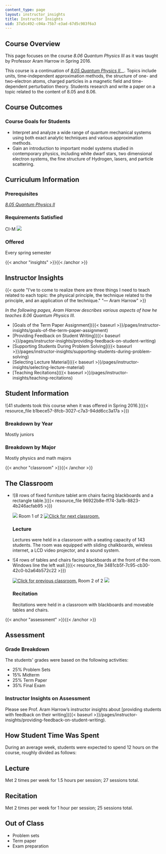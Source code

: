 ```yaml
---
content_type: page
layout: instructor_insights
title: Instructor Insights
uid: 37a5c492-c04a-75b7-e3ad-67d5c983f6a3
---
```


Course Overview
---------------

This page focuses on the course _8.06 Quantum Physics III_ as it was taught by Professor Aram Harrow in Spring 2016.

This course is a continuation of _[8.05 Quantum Physics II](/courses/8-422-atomic-and-optical-physics-ii-spring-2013/)__._ Topics include units, time-independent approximation methods, the structure of one- and two-electron atoms, charged particles in a magnetic field and time-dependent perturbation theory. Students research and write a paper on a topic related to the content of 8.05 and 8.06.

Course Outcomes
---------------

### Course Goals for Students

*   Interpret and analyze a wide range of quantum mechanical systems using both exact analytic techniques and various approximation methods.
*   Gain an introduction to important model systems studied in contemporary physics, including white dwarf stars, two dimensional electron systems, the fine structure of Hydrogen, lasers, and particle scattering.

Curriculum Information
----------------------

### Prerequisites

_[8.05 Quantum Physics II](/courses/8-422-atomic-and-optical-physics-ii-spring-2013/)_

### Requirements Satisfied

CI-M ![](/images/educator/icon-question-cim.png)

### Offered

Every spring semester

{{< anchor "insights" >}}{{< /anchor >}}

Instructor Insights
-------------------

{{< quote "I’ve to come to realize there are three things I need to teach related to each topic: the physical principle, the technique related to the principle, and an application of the technique." "— Aram Harrow" >}}

_In the following pages, Aram Harrow describes various aspects of how he teaches 8.06 Quantum Physics III._

*   [Goals of the Term Paper Assignment]({{< baseurl >}}/pages/instructor-insights/goals-of-the-term-paper-assignment)
*   [Providing Feedback on Student Writing]({{< baseurl >}}/pages/instructor-insights/providing-feedback-on-student-writing)
*   [Supporting Students During Problem Solving]({{< baseurl >}}/pages/instructor-insights/supporting-students-during-problem-solving)
*   [Selecting Lecture Material]({{< baseurl >}}/pages/instructor-insights/selecting-lecture-material)
*   [Teaching Recitations]({{< baseurl >}}/pages/instructor-insights/teaching-recitations)

Student Information
-------------------

![41 students took this course when it was offered in Spring 2016.]({{< resource_file b1bece57-8fcb-3027-c7a3-94dd6cc3a17a >}})

### Breakdown by Year

Mostly juniors

### Breakdown by Major

Mostly physics and math majors

{{< anchor "classroom" >}}{{< /anchor >}}

The Classroom
-------------

*   ![8 rows of fixed furniture tablet arm chairs facing blackboards and a rectangle table.]({{< resource_file 96922b8e-ff74-3a1b-8823-4b246acfab95 >}})
    
    ![](/images/educator/classroom_prev.png) Room 1 of 2 [![Click for next classroom.](/images/educator/classroom_next.png)](#)
    
    ### Lecture
    
    Lectures were held in a classroom with a seating capacity of 143 students. The room was equipped with sliding chalkboards, wireless internet, a LCD video projector, and a sound system.
    
*   ![4 rows of tables and chairs facing blackboards at the front of the room. Windows line the left wall.]({{< resource_file 3481cb5f-7c95-cb30-42c0-b2a64b572c22 >}})
    
    [![Click for previous classroom.](/images/educator/classroom_prev.png)](#) Room 2 of 2 ![](/images/educator/classroom_next.png)
    
    ### Recitation
    
    Recitations were held in a classroom with blackboards and moveable tables and chairs.
    

{{< anchor "assessment" >}}{{< /anchor >}}

Assessment
----------

### Grade Breakdown

The students' grades were based on the following activities:

- 25% Problem Sets
- 15% Midterm
- 25% Term Paper
- 35% Final Exam

### Instructor Insights on Assessment

Please see Prof. Aram Harrow’s instructor insights about [providing students with feedback on their writing]({{< baseurl >}}/pages/instructor-insights/providing-feedback-on-student-writing).

How Student Time Was Spent
--------------------------

During an average week, students were expected to spend 12 hours on the course, roughly divided as follows:

Lecture
-------

Met 2 times per week for 1.5 hours per session; 27 sessions total.

Recitation
----------

Met 2 times per week for 1 hour per session; 25 sessions total.

Out of Class
------------

*   Problem sets
*   Term paper
*   Exam preparation